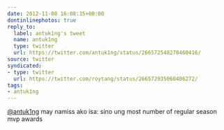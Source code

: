 ```yaml
---
date: 2012-11-08 16:08:35+00:00
dontinlinephotos: true
reply_to:
  label: antuk1ng's tweet
  name: antuk1ng
  type: twitter
  url: https://twitter.com/antuk1ng/status/266572548278460416/
source: twitter
syndicated:
- type: twitter
  url: https://twitter.com/roytang/status/266572935060406272/
tags:
- antuk1ng
---
```


[@antuk1ng](https://twitter.com/antuk1ng/) may namiss ako isa: sino ung most number of regular season mvp awards